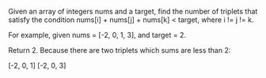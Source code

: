 Given an array of integers nums and a target, find the number of triplets that satisfy the condition nums[i] + nums[j] + nums[k] < target, where i != j != k.

For example, given nums = [-2, 0, 1, 3], and target = 2.

Return 2. Because there are two triplets which sums are less than 2:

[-2, 0, 1]
[-2, 0, 3]